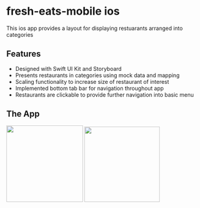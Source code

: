 # fresh-eats-mobile ios

This ios app provides a layout for displaying restuarants arranged into categories

## Features

- Designed with Swift UI Kit and Storyboard
- Presents restaurants in categories using mock data and mapping
- Scaling functionality to increase size of restaurant of interest
- Implemented bottom tab bar for navigation throughout app
- Restaurants are clickable to provide further navigation into basic menu

## The App

<p float="left">
<img src="" width="200" />
<img src="" width="197" />
</p>
